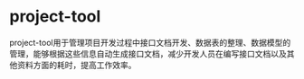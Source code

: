 # project-tool
project-tool用于管理项目开发过程中接口文档开发、数据表的整理、数据模型的管理，能够根据这些信息自动生成接口文档，减少开发人员在编写接口文档以及其他资料方面的耗时，提高工作效率。
